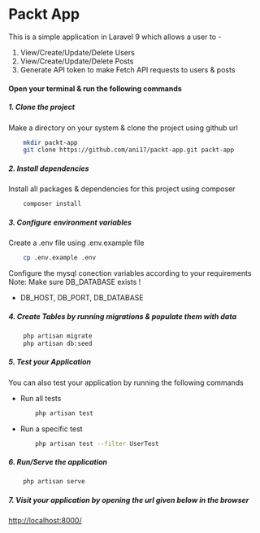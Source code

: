 # Packt App

This is a simple application in Laravel 9 which allows a user to -

1. View/Create/Update/Delete Users
2. View/Create/Update/Delete Posts
3. Generate API token to make Fetch API requests to users & posts

#### Open your terminal & run the following commands

##### 1. Clone the project

Make a directory on your system & clone the project using github url

```bash
    mkdir packt-app
    git clone https://github.com/ani17/packt-app.git packt-app
```

##### 2. Install dependencies

Install all packages & dependencies for this project using composer

```bash
    composer install
```

##### 3. Configure environment variables

Create a .env file using .env.example file

```bash
    cp .env.example .env
```

Configure the mysql conection variables according to your requirements
Note: Make sure DB_DATABASE exists !

-   DB_HOST, DB_PORT, DB_DATABASE

##### 4. Create Tables by running migrations & populate them with data

```bash
    php artisan migrate
    php artisan db:seed
```

##### 5. Test your Application

You can also test your application by running the following commands

-   Run all tests

    ```bash
        php artisan test
    ```

-   Run a specific test

    ```bash
        php artisan test --filter UserTest
    ```

##### 6. Run/Serve the application

```bash
    php artisan serve
```

##### 7. Visit your application by opening the url given below in the browser

[http://localhost:8000/](http://localhost:8000/)
